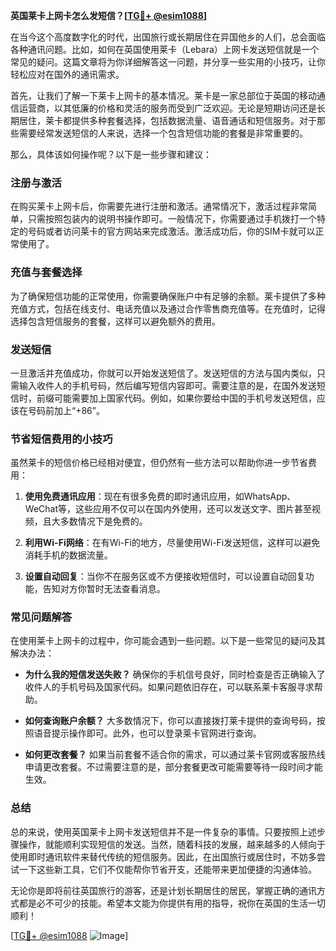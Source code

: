 **英国莱卡上网卡怎么发短信？[[TG💪+ @esim1088](https://t.me/s/esim1088)]**

在当今这个高度数字化的时代，出国旅行或长期居住在异国他乡的人们，总会面临各种通讯问题。比如，如何在英国使用莱卡（Lebara）上网卡发送短信就是一个常见的疑问。这篇文章将为你详细解答这一问题，并分享一些实用的小技巧，让你轻松应对在国外的通讯需求。

首先，让我们了解一下莱卡上网卡的基本情况。莱卡是一家总部位于英国的移动通信运营商，以其低廉的价格和灵活的服务而受到广泛欢迎。无论是短期访问还是长期居住，莱卡都提供多种套餐选择，包括数据流量、语音通话和短信服务。对于那些需要经常发送短信的人来说，选择一个包含短信功能的套餐是非常重要的。

那么，具体该如何操作呢？以下是一些步骤和建议：

### **注册与激活**
在购买莱卡上网卡后，你需要先进行注册和激活。通常情况下，激活过程非常简单，只需按照包装内的说明书操作即可。一般情况下，你需要通过手机拨打一个特定的号码或者访问莱卡的官方网站来完成激活。激活成功后，你的SIM卡就可以正常使用了。

### **充值与套餐选择**
为了确保短信功能的正常使用，你需要确保账户中有足够的余额。莱卡提供了多种充值方式，包括在线支付、电话充值以及通过合作零售商充值等。在充值时，记得选择包含短信服务的套餐，这样可以避免额外的费用。

### **发送短信**
一旦激活并充值成功，你就可以开始发送短信了。发送短信的方法与国内类似，只需输入收件人的手机号码，然后编写短信内容即可。需要注意的是，在国外发送短信时，前缀可能需要加上国家代码。例如，如果你要给中国的手机号发送短信，应该在号码前加上“+86”。

### **节省短信费用的小技巧**
虽然莱卡的短信价格已经相对便宜，但仍然有一些方法可以帮助你进一步节省费用：

1. **使用免费通讯应用**：现在有很多免费的即时通讯应用，如WhatsApp、WeChat等，这些应用不仅可以在国内外使用，还可以发送文字、图片甚至视频，且大多数情况下是免费的。
   
2. **利用Wi-Fi网络**：在有Wi-Fi的地方，尽量使用Wi-Fi发送短信，这样可以避免消耗手机的数据流量。

3. **设置自动回复**：当你不在服务区或不方便接收短信时，可以设置自动回复功能，告知对方你暂时无法查看消息。

### **常见问题解答**
在使用莱卡上网卡的过程中，你可能会遇到一些问题。以下是一些常见的疑问及其解决办法：

- **为什么我的短信发送失败？**
  确保你的手机信号良好，同时检查是否正确输入了收件人的手机号码及国家代码。如果问题依旧存在，可以联系莱卡客服寻求帮助。

- **如何查询账户余额？**
  大多数情况下，你可以直接拨打莱卡提供的查询号码，按照语音提示操作即可。此外，也可以登录莱卡官网进行查询。

- **如何更改套餐？**
  如果当前套餐不适合你的需求，可以通过莱卡官网或客服热线申请更改套餐。不过需要注意的是，部分套餐更改可能需要等待一段时间才能生效。

### **总结**
总的来说，使用英国莱卡上网卡发送短信并不是一件复杂的事情。只要按照上述步骤操作，就能顺利实现短信的发送。当然，随着科技的发展，越来越多的人倾向于使用即时通讯软件来替代传统的短信服务。因此，在出国旅行或居住时，不妨多尝试一下这些新工具，它们不仅能帮你节省开支，还能带来更加便捷的沟通体验。

无论你是即将前往英国旅行的游客，还是计划长期居住的居民，掌握正确的通讯方式都是必不可少的技能。希望本文能为你提供有用的指导，祝你在英国的生活一切顺利！

[[TG💪+ @esim1088](https://t.me/s/esim1088) ![Image](https://i.postimg.cc/4NQfJmqS/Snipaste-2025-05-13-00-14-12.png)]